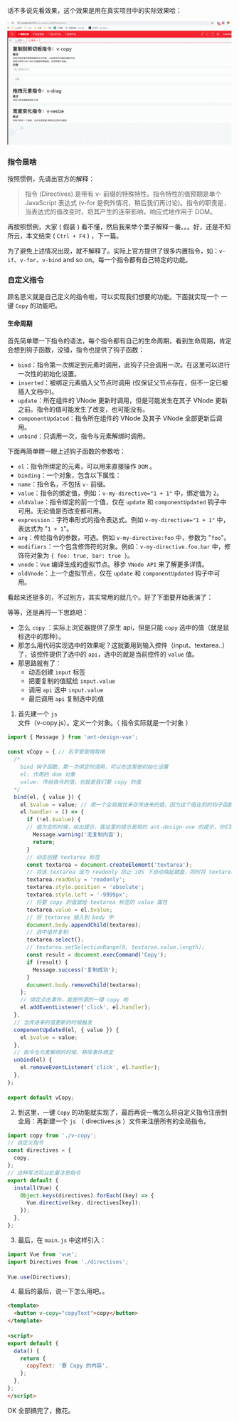话不多说先看效果，这个效果是用在真实项目中的实际效果哈：

![gif](/assets/img/copy_01.gif)

### 指令是啥

按照惯例，先请出官方的解释：

> 指令 (Directives) 是带有 v- 前缀的特殊特性。指令特性的值预期是单个 JavaScript 表达式 (v-for 是例外情况，稍后我们再讨论)。指令的职责是，当表达式的值改变时，将其产生的连带影响，响应式地作用于 DOM。

再按照惯例，大家 ( 假装 ) 看不懂，然后我来举个栗子解释一番。。。好，还是不知所云，本文结束 ( `Ctrl + F4` ) ，下一篇。

为了避免上述情况出现，就不解释了。实际上官方提供了很多内置指令，如：`v-if`、`v-for`、`v-bind` and so on。每一个指令都有自己特定的功能。

### 自定义指令

顾名思义就是自己定义的指令啦，可以实现我们想要的功能。下面就实现一个 一键 `Copy` 的功能吧。

#### 生命周期

首先简单瞟一下指令的语法，每个指令都有自己的生命周期，看到生命周期，肯定会想到钩子函数，没错，指令也提供了钩子函数：

- `bind`：指令第一次绑定到元素时调用，此钩子只会调用一次。在这里可以进行一次性的初始化设置。
- `inserted`：被绑定元素插入父节点时调用 (仅保证父节点存在，但不一定已被插入文档中)。
- `update`：所在组件的 VNode 更新时调用，但是可能发生在其子 VNode 更新之前。指令的值可能发生了改变，也可能没有。
- `componentUpdated`：指令所在组件的 VNode 及其子 VNode 全部更新后调用。
- `unbind`：只调用一次，指令与元素解绑时调用。

下面再简单瞟一眼上述钩子函数的参数哈：

- `el`：指令所绑定的元素，可以用来直接操作 `DOM` 。
- `binding`：一个对象，包含以下属性：
- `name`：指令名，不包括 `v-` 前缀。
- `value`：指令的绑定值，例如：`v-my-directive="1 + 1"` 中，绑定值为 `2`。
- `oldValue`：指令绑定的前一个值，仅在 `update` 和 `componentUpdated` 钩子中可用。无论值是否改变都可用。
- `expression`：字符串形式的指令表达式。例如 `v-my-directive="1 + 1"` 中，表达式为 "`1 + 1`"。
- `arg`：传给指令的参数，可选。例如 `v-my-directive:foo` 中，参数为 "`foo`"。
- `modifiers`：一个包含修饰符的对象。例如：`v-my-directive.foo.bar` 中，修饰符对象为 `{ foo: true, bar: true }`。
- `vnode`：`Vue` 编译生成的虚拟节点。移步 `VNode API` 来了解更多详情。
- `oldVnode`：上一个虚拟节点，仅在 `update` 和 `componentUpdated` 钩子中可用。

看起来还挺多的，不过别方，其实常用的就几个。好了下面要开始表演了：

等等，还是再捋一下思路吧：

- 怎么 `copy` ：实际上浏览器提供了原生 api，但是只能 `copy` 选中的值（就是鼠标选中的那种）。
- 那怎么用代码实现选中的效果呢？这就要用到输入控件（input、textarea..）了，该控件提供了选中的 `api`，选中的就是当前控件的 `value` 值。
- 那思路就有了：
  - 动态创建 `input` 标签
  - 把要复制的值赋给 `input.value`
  - 调用 `api` 选中 `input.value`
  - 最后调用 `api` 复制选中的值

1. 首先建一个 `js` 文件（v-copy.js）。定义一个对象。（ 指令实际就是一个对象 ）

```javascript
import { Message } from 'ant-design-vue';

const vCopy = { // 名字爱取啥取啥
  /*
    bind 钩子函数，第一次绑定时调用，可以在这里做初始化设置
    el: 作用的 dom 对象
    value: 传给指令的值，也就是我们要 copy 的值
  */
  bind(el, { value }) {
    el.$value = value; // 用一个全局属性来存传进来的值，因为这个值在别的钩子函数里还会用到
    el.handler = () => {
      if (!el.$value) {
      // 值为空的时候，给出提示，我这里的提示是用的 ant-design-vue 的提示，你们随意
        Message.warning('无复制内容');
        return;
      }
      // 动态创建 textarea 标签
      const textarea = document.createElement('textarea');
      // 将该 textarea 设为 readonly 防止 iOS 下自动唤起键盘，同时将 textarea 移出可视区域
      textarea.readOnly = 'readonly';
      textarea.style.position = 'absolute';
      textarea.style.left = '-9999px';
      // 将要 copy 的值赋给 textarea 标签的 value 属性
      textarea.value = el.$value;
      // 将 textarea 插入到 body 中
      document.body.appendChild(textarea);
      // 选中值并复制
      textarea.select();
      // textarea.setSelectionRange(0, textarea.value.length);
      const result = document.execCommand('Copy');
      if (result) {
        Message.success('复制成功');
      }
      document.body.removeChild(textarea);
    };
    // 绑定点击事件，就是所谓的一键 copy 啦
    el.addEventListener('click', el.handler);
  },
  // 当传进来的值更新的时候触发
  componentUpdated(el, { value }) {
    el.$value = value;
  },
  // 指令与元素解绑的时候，移除事件绑定
  unbind(el) {
    el.removeEventListener('click', el.handler);
  },
};

export default vCopy;
```

2. 到这里，一键 `Copy` 的功能就实现了，最后再说一嘴怎么将自定义指令注册到全局：再新建一个 `js` （ directives.js ）文件来注册所有的全局指令。

```javascript
import copy from './v-copy';
// 自定义指令
const directives = {
  copy,
};
// 这种写法可以批量注册指令
export default {
  install(Vue) {
    Object.keys(directives).forEach((key) => {
      Vue.directive(key, directives[key]);
    });
  },
};
```

3. 最后，在 `main.js` 中这样引入：

```javascript
import Vue from 'vue';
import Directives from './directives';

Vue.use(Directives);
```

4. 最后的最后，说一下怎么用吧。。

```html
<template>
  <button v-copy="copyText">copy</button>
</template>

<script>
export default {
  data() {
    return {
      copyText: '要 Copy 的内容',
    };
  },
};
</script>
```

OK 全部搞完了，撒花。
